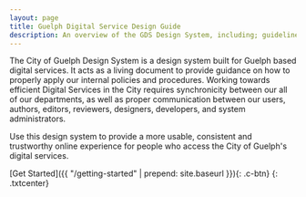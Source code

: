```yaml
---
layout: page
title: Guelph Digital Service Design Guide
description: An overview of the GDS Design System, including; guidelines, styles, page templates, development components, and author components!
---
```


The City of Guelph Design System is a design system built for Guelph based digital services. It acts as a living document to provide guidance on how to properly apply our internal policies and procedures. Working towards efficient Digital Services in the City requires synchronicity between our all of our departments, as well as proper communication between our users, authors, editors, reviewers, designers, developers, and system administrators.

Use this design system to provide a more usable, consistent and trustworthy online experience for people who access the City of Guelph's digital services.


[Get Started]({{ "/getting-started" | prepend: site.baseurl }}){: .c-btn}
{: .txtcenter}
